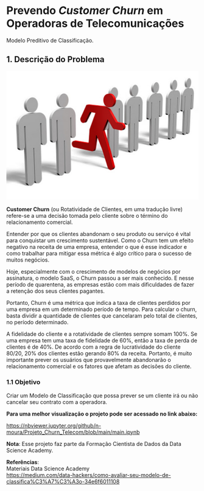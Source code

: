 # Prevendo ***Customer Churn*** em Operadoras de Telecomunicações
Modelo Preditivo de Classificação.

## **1. Descrição do Problema**

![capa2.jpg](capa2.jpg)

**Customer Churn** (ou Rotatividade de Clientes, em uma tradução livre) refere-se a uma decisão tomada pelo cliente sobre o término do relacionamento comercial.  

Entender por que os clientes abandonam o seu produto ou serviço é vital para conquistar um crescimento sustentável. Como o Churn tem um efeito negativo na receita de uma empresa, entender o que é esse indicador e como trabalhar para mitigar essa métrica é algo crítico para o sucesso de muitos negócios.  

Hoje, especialmente com o crescimento de modelos de negócios por assinatura, o modelo SaaS, o Churn passou a ser mais conhecido. E nesse período de quarentena, as empresas estão com mais dificuldades de fazer a retenção dos seus clientes pagantes.

Portanto, Churn é uma métrica que indica a taxa de clientes perdidos por uma empresa em um determinado período de tempo. Para calcular o churn, basta dividir a quantidade de clientes que cancelaram pelo total de clientes, no período determinado.

A fidelidade do cliente e a rotatividade de clientes sempre somam 100%. Se uma empresa tem uma taxa de fidelidade de 60%, então a taxa de perda de clientes é de 40%. De acordo com a regra de lucratividade do cliente 80/20, 20% dos clientes estão gerando 80% da receita. Portanto, é muito importante prever os usuários que provavelmente abandonarão o relacionamento comercial e os fatores que afetam as decisões do cliente.



### **1.1 Objetivo**

Criar um Modelo de Classificação que possa prever se um cliente irá ou não cancelar seu contrato com a operadora.

**Para uma melhor visualização o projeto pode ser acessado no link abaixo:**

https://nbviewer.jupyter.org/github/n-moura/Projeto_Churn_Telecom/blob/main/main.ipynb




**Nota**: Esse projeto faz parte da Formação Cientista de Dados da Data Science Academy.


**Referências**:  
Materiais Data Science Academy  
https://medium.com/data-hackers/como-avaliar-seu-modelo-de-classifica%C3%A7%C3%A3o-34e6f6011108
